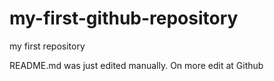 # my-first-github-repository
my first repository

README.md was just edited manually. On more edit at Github
